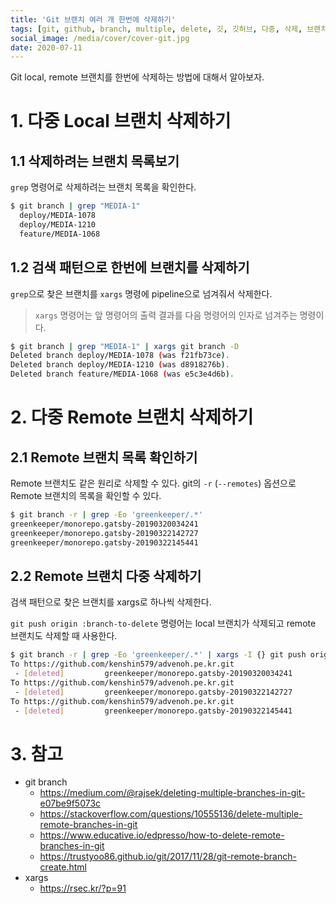 ```yaml
---
title: 'Git 브랜치 여러 개 한번에 삭제하기'
tags: [git, github, branch, multiple, delete, 깃, 깃허브, 다중, 삭제, 브랜치]
social_image: /media/cover/cover-git.jpg
date: 2020-07-11
---
```


Git local, remote 브랜치를 한번에 삭제하는 방법에 대해서 알아보자. 

# 1. 다중 Local 브랜치 삭제하기



## 1.1 삭제하려는 브랜치 목록보기

`grep` 명령어로 삭제하려는 브랜치 목록을 확인한다. 

```bash
$ git branch | grep "MEDIA-1"
  deploy/MEDIA-1078
  deploy/MEDIA-1210
  feature/MEDIA-1068
```

## 1.2 검색 패턴으로 한번에 브랜치를 삭제하기

`grep`으로 찾은 브랜치를 `xargs` 명령에 pipeline으로 넘겨줘서 삭제한다. 

> `xargs` 명령어는 앞 명령어의 출력 결과를 다음 명령어의 인자로 넘겨주는 명령이다. 

```bash
$ git branch | grep "MEDIA-1" | xargs git branch -D
Deleted branch deploy/MEDIA-1078 (was f21fb73ce).
Deleted branch deploy/MEDIA-1210 (was d8918276b).
Deleted branch feature/MEDIA-1068 (was e5c3e4d6b).
```

# 2. 다중 Remote 브랜치 삭제하기

## 2.1 Remote 브랜치 목록 확인하기

Remote 브랜치도 같은 원리로 삭제할 수 있다. git의 `-r` (`--remotes`) 옵션으로 Remote 브랜치의 목록을 확인할 수 있다. 

```bash
$ git branch -r | grep -Eo 'greenkeeper/.*'
greenkeeper/monorepo.gatsby-20190320034241
greenkeeper/monorepo.gatsby-20190322142727
greenkeeper/monorepo.gatsby-20190322145441
```



## 2.2 Remote 브랜치 다중 삭제하기

검색 패턴으로 찾은 브랜치를 xargs로 하나씩 삭제한다. 

`git push origin :branch-to-delete` 명령어는 local 브랜치가 삭제되고 remote 브랜치도 삭제할 때 사용한다. 

```bash
$ git branch -r | grep -Eo 'greenkeeper/.*' | xargs -I {} git push origin :{} 
To https://github.com/kenshin579/advenoh.pe.kr.git
 - [deleted]         greenkeeper/monorepo.gatsby-20190320034241
To https://github.com/kenshin579/advenoh.pe.kr.git
 - [deleted]         greenkeeper/monorepo.gatsby-20190322142727
To https://github.com/kenshin579/advenoh.pe.kr.git
 - [deleted]         greenkeeper/monorepo.gatsby-20190322145441
```

# 3. 참고

* git branch 
  * https://medium.com/@rajsek/deleting-multiple-branches-in-git-e07be9f5073c
  * https://stackoverflow.com/questions/10555136/delete-multiple-remote-branches-in-git
  * https://www.educative.io/edpresso/how-to-delete-remote-branches-in-git
  * https://trustyoo86.github.io/git/2017/11/28/git-remote-branch-create.html
* xargs
  * https://rsec.kr/?p=91
